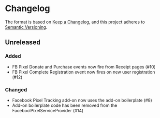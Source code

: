 # Changelog
The format is based on [Keep a Changelog](https://keepachangelog.com/en/1.0.0/),
and this project adheres to [Semantic Versioning](https://semver.org/spec/v2.0.0.html).

## Unreleased

### Added

-   FB Pixel Donate and Purchase events now fire from Receipt pages (#10)
-   FB Pixel Complete Registration event now fires on new user registration (#12)

### Changed

-   Facebook Pixel Tracking add-on now uses the add-on boilerplate (#8)
-   Add-on boilerplate code has been removed from the FaceboolPixelServiceProvider (#14)